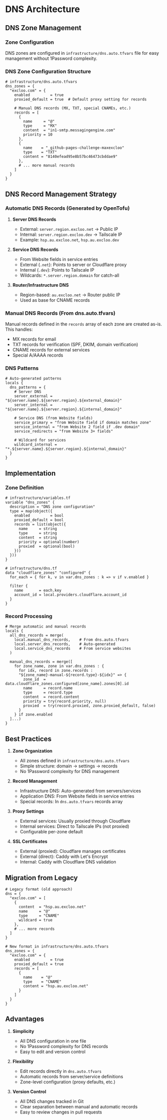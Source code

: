 # DNS Architecture

## DNS Zone Management

### Zone Configuration
DNS zones are configured in `infrastructure/dns.auto.tfvars` file for easy management without 1Password complexity.

### DNS Zone Configuration Structure
```hcl
# infrastructure/dns.auto.tfvars
dns_zones = {
  "excloo.com" = {
    enabled         = true
    proxied_default = true  # Default proxy setting for records
    
    # Manual DNS records (MX, TXT, special CNAMEs, etc.)
    records = [
      {
        name     = "@"
        type     = "MX"
        content  = "in1-smtp.messagingengine.com"
        priority = 10
      },
      {
        name    = "_github-pages-challenge-maxexcloo"
        type    = "TXT"
        content = "8140efead95e8b57bc46473cbddae9"
      },
      # ... more manual records
    ]
  }
}
```

## DNS Record Management Strategy

### Automatic DNS Records (Generated by OpenTofu)

1. **Server DNS Records**
   - External: `server.region.excloo.net` → Public IP
   - Internal: `server.region.excloo.dev` → Tailscale IP
   - Example: `hsp.au.excloo.net`, `hsp.au.excloo.dev`

2. **Service DNS Records**
   - From Website fields in service entries
   - External (`.net`): Points to server or Cloudflare proxy
   - Internal (`.dev`): Points to Tailscale IP
   - Wildcards: `*.server.region.domain` for catch-all

3. **Router/Infrastructure DNS**
   - Region-based: `au.excloo.net` → Router public IP
   - Used as base for CNAME records

### Manual DNS Records (From dns.auto.tfvars)

Manual records defined in the `records` array of each zone are created as-is. This handles:
- MX records for email
- TXT records for verification (SPF, DKIM, domain verification)
- CNAME records for external services
- Special A/AAAA records

### DNS Patterns

```hcl
# Auto-generated patterns
locals {
  dns_patterns = {
    # Server DNS
    server_external = "${server.name}.${server.region}.${external_domain}"
    server_internal = "${server.name}.${server.region}.${internal_domain}"
    
    # Service DNS (from Website fields)
    service_primary = "from Website field if domain matches zone"
    service_internal = "from Website 2 field if .dev domain"
    service_redirects = "from Website 3+ fields"
    
    # Wildcard for services
    wildcard_internal = "*.${server.name}.${server.region}.${internal_domain}"
  }
}
```

## Implementation

### Zone Definition
```hcl
# infrastructure/variables.tf
variable "dns_zones" {
  description = "DNS zone configuration"
  type = map(object({
    enabled         = bool
    proxied_default = bool
    records = list(object({
      name     = string
      type     = string
      content  = string
      priority = optional(number)
      proxied  = optional(bool)
    }))
  }))
}

# infrastructure/dns.tf
data "cloudflare_zones" "configured" {
  for_each = { for k, v in var.dns_zones : k => v if v.enabled }
  
  filter {
    name       = each.key
    account_id = local.providers.cloudflare.account_id
  }
}
```

### Record Processing
```hcl
# Merge automatic and manual records
locals {
  all_dns_records = merge(
    local.manual_dns_records,    # From dns.auto.tfvars
    local.server_dns_records,    # Auto-generated
    local.service_dns_records    # From service websites
  )
  
  manual_dns_records = merge([
    for zone_name, zone in var.dns_zones : {
      for idx, record in zone.records : 
      "${zone_name}-manual-${record.type}-${idx}" => {
        zone_id  = data.cloudflare_zones.configured[zone_name].zones[0].id
        name     = record.name
        type     = record.type
        content  = record.content
        priority = try(record.priority, null)
        proxied  = try(record.proxied, zone.proxied_default, false)
      }
    } if zone.enabled
  ]...)
}
```

## Best Practices

1. **Zone Organization**
   - All zones defined in `infrastructure/dns.auto.tfvars`
   - Simple structure: domain → settings → records
   - No 1Password complexity for DNS management

2. **Record Management**
   - Infrastructure DNS: Auto-generated from servers/services
   - Application DNS: From Website fields in service entries
   - Special records: In `dns.auto.tfvars` records array

3. **Proxy Settings**
   - External services: Usually proxied through Cloudflare
   - Internal services: Direct to Tailscale IPs (not proxied)
   - Configurable per-zone default

4. **SSL Certificates**
   - External (proxied): Cloudflare manages certificates
   - External (direct): Caddy with Let's Encrypt
   - Internal: Caddy with Cloudflare DNS validation

## Migration from Legacy

```hcl
# Legacy format (old approach)
dns = {
  "excloo.com" = [
    {
      content  = "hsp.au.excloo.net"
      name     = "@"
      type     = "CNAME"
      wildcard = true
    },
    # ... more records
  ]
}

# New format in infrastructure/dns.auto.tfvars
dns_zones = {
  "excloo.com" = {
    enabled         = true
    proxied_default = true
    records = [
      {
        name    = "@"
        type    = "CNAME"
        content = "hsp.au.excloo.net"
      }
    ]
  }
}
```

## Advantages

1. **Simplicity**
   - All DNS configuration in one file
   - No 1Password complexity for DNS records
   - Easy to edit and version control

2. **Flexibility**
   - Edit records directly in `dns.auto.tfvars`
   - Automatic records from server/service definitions
   - Zone-level configuration (proxy defaults, etc.)

3. **Version Control**
   - All DNS changes tracked in Git
   - Clear separation between manual and automatic records
   - Easy to review changes in pull requests
